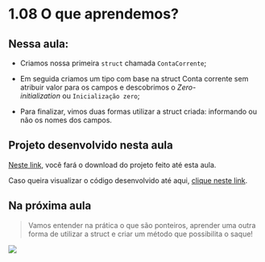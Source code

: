 # 1.08 O que aprendemos?

## Nessa aula:

- Criamos nossa primeira `struct` chamada `ContaCorrente`;
    
- Em seguida criamos um tipo com base na struct Conta corrente sem atribuir valor para os campos e descobrimos o _Zero-initialization_ ou `Inicialização zero`;
    
- Para finalizar, vimos duas formas utilizar a struct criada: informando ou não os nomes dos campos.
    

## Projeto desenvolvido nesta aula

[Neste link](https://github.com/alura-cursos/go_oo/archive/master.zip), você fará o download do projeto feito até esta aula.

Caso queira visualizar o código desenvolvido até aqui, [clique neste link](https://github.com/alura-cursos/go_oo).

## Na próxima aula

> Vamos entender na prática o que são ponteiros, aprender uma outra forma de utilizar a struct e criar um método que possibilita o saque!

![](https://cdn3.gnarususercontent.com.br/1365-golang-oo/aula_01/aula-1.png)